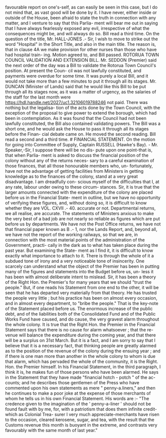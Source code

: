 favourable report on one's-self, as can easily be seen in this case, but I do not mind that, as vast good will be done by it. I have never, either inside or outside of the House, been afraid to state the truth in connection with any matter, and I venture to say that this Parlia- ment will bear me out in saying that I have always fearlessly exposed any evil, irrespective of what the consequences might be, and will always do so. Bill read a third time. On the question of the title, Mr. HALL-JONES .- Sir, I wish to move to strike out the word "Hospital" in the Short Title, and also in the main title. The reason is, that in clause 4A we make provision for other nurses than those who have had hospital train- ing. Motion agreed to, and Bill passed. ROTORUA TOWN COUNCIL VALIDATION AND EXTENSION BILL. Mr. SEDDON (Premier) said the next order of the day was a Bill to validate the Rotorua Town Council's position. At present the Coun- cil was not lawfully constituted, and payments were overdue for some time. It was purely a local Bill, and it would not take more than a few minutes to put it through all its stages. Mr. DUNCAN (Minister of Lands) said that he would like this Bill to be put through all its stages now, as it was a matter of urgency, as the salaries of the staff for the last month were https://hdl.handle.net/2027/uc1.32106019788246 not paid. There was nothing but the legalisa- tion of the acts done by the Town Council, with the exception of the proposal to give power to extend the borough, which had been in contemplation. As it was found that the Council had not been lawfully constituted, the Bill also contained validating powers. The Bill was a short one, and he would ask the House to pass it through all its stages before the Finan- cial debate came on. He moved the second reading. Bill read a second and a third time. # FINANCIAL STATEMENT. On the motion for going into Committee of Supply, Captain RUSSELL (Hawke's Bay). - Mr. Speaker,-Sir, I suppose there will be no dis- pute upon one point-that is, that when Parlia- ment is asked to discuss the financial position of the colony without any of the returns neces- sary to a careful examination of those finances, that all those honourable members who, un- fortunately, have not the advantage of getting facilities from Ministers in getting knowledge as to the finances of the colony, stand at a very great disadvantage. I am dreadfully con- scious myself of the difficulties that I, at any rate, labour under owing to these circum- stances. Sir, it is true that the larger amounts connected with the expenditure of the colony are placed before us in the Financial State- ment in outline, but we have no opportunity of verifying these figures, and, without doing so, it is difficult to know whether they are VOL. CXVII .- 40. accurate or not. Departmental returns, we all realise, are accurate. The statements of Ministers anxious to make the very best of a bad job are not nearly so reliable as figures which are put before us by departments. We have not the Post Office returns, we have not that financial paper known as B .- 1, nor the Lands Report, and, beyond all, we have not the report of the working railways, so that we are, in connection with the most material points of the administration of the Government, practi- cally in the dark as to what has taken place during the past year. But examining the State- ment as I find it, it is difficult to know exactly what importance to attach to it. There is through the whole of it a subdued tone of irony and a very noticeable tone of insincerity. One scarcely can understand what the object of the Premier has been in putting many of the figures and statements into the Budget before us, un- less it has been with almost deliberate intent to mislead. Sir, it has been a theory of the Right Hon. the Premier's for many years that we should "trust the people." But, if one reads his Statement from one end to the other, it will be seen that he has departed very materially from that theory. He has trusted the people very little ; but his practice has been on almost every occasion, and in almost every department, to "bribe the people." That is the key-note of the Statement placed before us. The enormous increase of the public debt, and of the liabilities both of the Consolidated Fund and of the Public Works Fund have caused, and do cause, the very gravest alarm throughout the whole colony. It is true that the Right Hon. the Premier in the Financial Statement says that there is no cause for alarm whatsoever ; that the re- venue will balance the expenditure during the coming year, and that there will be a surplus on 31st March. But it is a fact, and I am sorry to say that I believe that it is a necessary fact, that thinking people are greatly alarmed as to the position of the revenue of the colony during the ensuing year ; and if there is one man more than another in the whole colony to whom is due that alarm, which has pervaded the whole of the community, it is the Right. Hon. the Premier himself. In his Financial Statement, in the third paragraph, I think it is, he makes fun of those persons who have been alarmed. He says in the Statement that they have made "financial hotch - potch " of the ac- counts; and he describes those gentlemen of the Press who have commented upon his own statements as mere " penny-a.liners," and then he continues to make a poor joke at the expense of those merchants of whom he tells us in his own Financial Statement. His words are :- "The credence given to the imagination of the ' penny-a-liner ' should not be found fault with by me, for, with a patriotism that does them infinite credit-which as Colonial Trea- surer I very much appreciate-merchants have risen to the occasion, cleared kerosene, sugar, and tea, with the result that the Customs revenue this month is buoyant in the extreme, and contrasts very favourably with the same month of last year." 